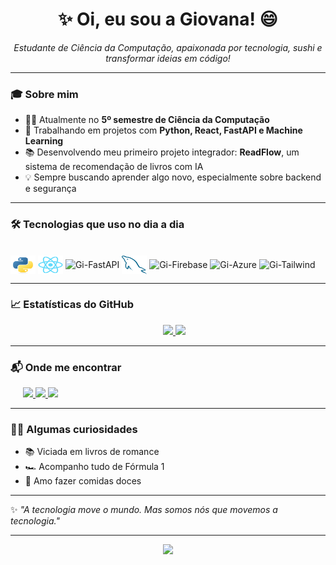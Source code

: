 <h1 align="center">✨ Oi, eu sou a Giovana! 😄</h1>

<p align="center">
  <i>Estudante de Ciência da Computação, apaixonada por tecnologia, sushi e transformar ideias em código!</i>
</p>

---

### 🎓 Sobre mim
- 👩‍💻 Atualmente no **5º semestre de Ciência da Computação**
- 🚀 Trabalhando em projetos com **Python, React, FastAPI e Machine Learning**
- 📚 Desenvolvendo meu primeiro projeto integrador: **ReadFlow**, um sistema de recomendação de livros com IA
- 💡 Sempre buscando aprender algo novo, especialmente sobre backend e segurança

---

### 🛠️ Tecnologias que uso no dia a dia
<div style="display: inline_block"><br>
  <img align="center" alt="Gi-Python" height="30" width="40" src="https://raw.githubusercontent.com/devicons/devicon/master/icons/python/python-original.svg">
  <img align="center" alt="Gi-React" height="30" width="40" src="https://raw.githubusercontent.com/devicons/devicon/master/icons/react/react-original.svg">
  <img align="center" alt="Gi-FastAPI" height="30" width="40" src="https://cdn.jsdelivr.net/gh/devicons/devicon/icons/fastapi/fastapi-original.svg">
  <img align="center" alt="Gi-MySQL" height="30" width="40" src="https://raw.githubusercontent.com/devicons/devicon/master/icons/mysql/mysql-original.svg">
  <img align="center" alt="Gi-Firebase" height="30" width="40" src="https://www.vectorlogo.zone/logos/firebase/firebase-icon.svg">
  <img align="center" alt="Gi-Azure" height="30" width="40" src="https://cdn.jsdelivr.net/gh/devicons/devicon/icons/azure/azure-original.svg">
  <img align="center" alt="Gi-Tailwind" height="30" width="40" src="https://www.vectorlogo.zone/logos/tailwindcss/tailwindcss-icon.svg">
</div>

---

### 📈 Estatísticas do GitHub
<div align="center">
  <a href="https://github.com/giamorim21">
    <img height="180em" src="https://github-readme-stats.vercel.app/api/top-langs/?username=giamorim21&layout=compact&langs_count=7&theme=dracula" style="margin-left: 20px;"/>
    <img height="180em" src="https://github-readme-stats.vercel.app/api?username=giamorim21&show_icons=true&theme=dracula&include_all_commits=true&count_private=true"/>
  </a>
</div>

---

### 📬 Onde me encontrar
<p align="left">
  <a href="https://www.linkedin.com/in/giovana-amorimc/" target="_blank">
    <img src="https://img.shields.io/badge/-LinkedIn-%230077B5?style=for-the-badge&logo=linkedin&logoColor=white" style="margin-left: 20px;">
  </a> 
  <a href="mailto:giamorim2101@gmail.com">
    <img src="https://img.shields.io/badge/-Email-%23333?style=for-the-badge&logo=gmail&logoColor=white  style="margin-left: 20px;"">
  </a>
  <a href="https://github.com/giamorim21" target="_blank">
    <img src="https://img.shields.io/badge/-GitHub-%23333?style=for-the-badge&logo=github&logoColor=white">
  </a>
</p>

---

### 🙋‍♀️ Algumas curiosidades
- 📚 Viciada em livros de romance
- 🏎️ Acompanho tudo de Fórmula 1 
- 🍰 Amo fazer comidas doces

---

✨ _"A tecnologia move o mundo. Mas somos nós que movemos a tecnologia."_ 

---

<p align="center">
  <img src="https://media.giphy.com/media/L1R1tvI9svkIWwpVYr/giphy.gif" width="500">
</p>
